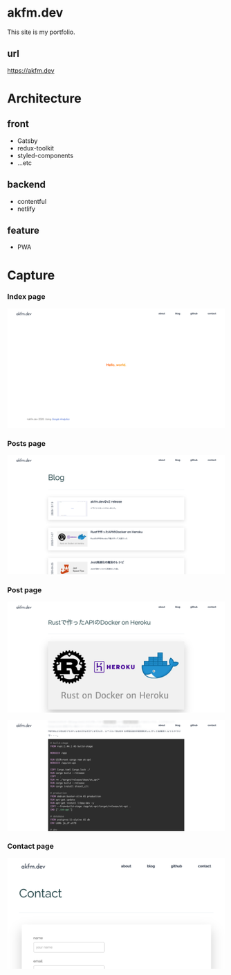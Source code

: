 # akfm.dev
This site is my portfolio.

## url
https://akfm.dev

# Architecture
## front
* Gatsby
* redux-toolkit
* styled-components
* ...etc

## backend
* contentful
* netlify

## feature
* PWA

# Capture
### Index page
![Index page.](docs/index.png 'index')

### Posts page
![Posts page.](docs/posts.png 'posts')

### Post page
![Post page.](docs/post.png 'post')

![Post page2.](docs/post_2.png 'post_2')

### Contact page
![Contact page.](docs/contact.png 'contact')
